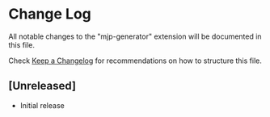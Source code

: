 # Change Log

All notable changes to the "mjp-generator" extension will be documented in this file.

Check [Keep a Changelog](http://keepachangelog.com/) for recommendations on how to structure this file.

## [Unreleased]

- Initial release